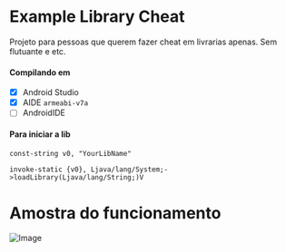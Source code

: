# Example Library Cheat

Projeto para pessoas que querem fazer cheat em livrarias apenas. Sem flutuante e etc.

#### Compilando em
- [X] Android Studio
- [X] AIDE  ``armeabi-v7a``
- [ ] AndroidIDE

#### Para iniciar a lib

```
const-string v0, "YourLibName"

invoke-static {v0}, Ljava/lang/System;->loadLibrary(Ljava/lang/String;)V
```

# Amostra do funcionamento

![Image]([https://raw.githubusercontent.com/LKZINXSZ1VX/example-memory-cheat/main/Screenshot_2023-07-14-18-06-58-060_com.blayzegames.newfps.jpg?token=GHSAT0AAAAAACFDSUOIHUOC5MGFSF5BAQZSZFR272Q](https://github.com/LKZINXSZ1VX/Example-Library-Cheat/blob/main/Screenshot_2023-07-14-18-06-58-060_com.blayzegames.newfps.jpg)https://github.com/LKZINXSZ1VX/Example-Library-Cheat/blob/main/Screenshot_2023-07-14-18-06-58-060_com.blayzegames.newfps.jpg)
